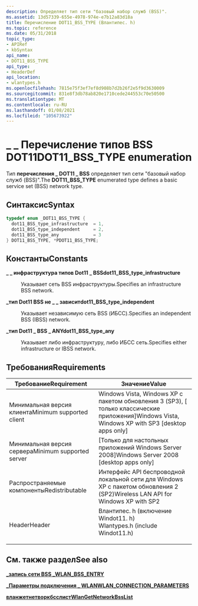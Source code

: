 ```yaml
---
description: Определяет тип сети "базовый набор служб (BSS)".
ms.assetid: 13d57339-655e-4978-974e-e7b12a83d18a
title: Перечисление DOT11_BSS_TYPE (Влантипес. h)
ms.topic: reference
ms.date: 05/31/2018
topic_type:
- APIRef
- kbSyntax
api_name:
- DOT11_BSS_TYPE
api_type:
- HeaderDef
api_location:
- wlantypes.h
ms.openlocfilehash: 7815e75f3ef7ef8d908b7d2b26f2e5f9d3630009
ms.sourcegitcommit: 831e8f3db78ab820e1710cede244553c70e50500
ms.translationtype: MT
ms.contentlocale: ru-RU
ms.lasthandoff: 01/08/2021
ms.locfileid: "105673922"
---
```

# <a name="dot11_bss_type-enumeration"></a><span data-ttu-id="ce131-103">\_ \_ Перечисление типов BSS DOT11</span><span class="sxs-lookup"><span data-stu-id="ce131-103">DOT11\_BSS\_TYPE enumeration</span></span>

<span data-ttu-id="ce131-104">Тип **перечисления \_ DOT11 \_ BSS** определяет тип сети "базовый набор служб (BSS)".</span><span class="sxs-lookup"><span data-stu-id="ce131-104">The **DOT11\_BSS\_TYPE** enumerated type defines a basic service set (BSS) network type.</span></span>

## <a name="syntax"></a><span data-ttu-id="ce131-105">Синтаксис</span><span class="sxs-lookup"><span data-stu-id="ce131-105">Syntax</span></span>


```C++
typedef enum _DOT11_BSS_TYPE { 
  dot11_BSS_type_infrastructure  = 1,
  dot11_BSS_type_independent     = 2,
  dot11_BSS_type_any             = 3
} DOT11_BSS_TYPE, *PDOT11_BSS_TYPE;
```



## <a name="constants"></a><span data-ttu-id="ce131-106">Константы</span><span class="sxs-lookup"><span data-stu-id="ce131-106">Constants</span></span>

<dl> <dt>

<span data-ttu-id="ce131-107"><span id="dot11_BSS_type_infrastructure"></span><span id="dot11_bss_type_infrastructure"></span><span id="DOT11_BSS_TYPE_INFRASTRUCTURE"></span>**\_ \_ инфраструктура типов Dot11 \_ BSS**</span><span class="sxs-lookup"><span data-stu-id="ce131-107"><span id="dot11_BSS_type_infrastructure"></span><span id="dot11_bss_type_infrastructure"></span><span id="DOT11_BSS_TYPE_INFRASTRUCTURE"></span>**dot11\_BSS\_type\_infrastructure**</span></span>
</dt> <dd>

<span data-ttu-id="ce131-108">Указывает сеть BSS инфраструктуры.</span><span class="sxs-lookup"><span data-stu-id="ce131-108">Specifies an infrastructure BSS network.</span></span>

</dd> <dt>

<span data-ttu-id="ce131-109"><span id="dot11_BSS_type_independent"></span><span id="dot11_bss_type_independent"></span><span id="DOT11_BSS_TYPE_INDEPENDENT"></span>**\_тип Dot11 BSS не \_ \_ зависит**</span><span class="sxs-lookup"><span data-stu-id="ce131-109"><span id="dot11_BSS_type_independent"></span><span id="dot11_bss_type_independent"></span><span id="DOT11_BSS_TYPE_INDEPENDENT"></span>**dot11\_BSS\_type\_independent**</span></span>
</dt> <dd>

<span data-ttu-id="ce131-110">Указывает независимую сеть BSS (ИБСС).</span><span class="sxs-lookup"><span data-stu-id="ce131-110">Specifies an independent BSS (IBSS) network.</span></span>

</dd> <dt>

<span data-ttu-id="ce131-111"><span id="dot11_BSS_type_any"></span><span id="dot11_bss_type_any"></span><span id="DOT11_BSS_TYPE_ANY"></span>**\_тип Dot11 \_ BSS \_ ANY**</span><span class="sxs-lookup"><span data-stu-id="ce131-111"><span id="dot11_BSS_type_any"></span><span id="dot11_bss_type_any"></span><span id="DOT11_BSS_TYPE_ANY"></span>**dot11\_BSS\_type\_any**</span></span>
</dt> <dd>

<span data-ttu-id="ce131-112">Указывает либо инфраструктуру, либо ИБСС сеть.</span><span class="sxs-lookup"><span data-stu-id="ce131-112">Specifies either infrastructure or IBSS network.</span></span>

</dd> </dl>

## <a name="requirements"></a><span data-ttu-id="ce131-113">Требования</span><span class="sxs-lookup"><span data-stu-id="ce131-113">Requirements</span></span>



| <span data-ttu-id="ce131-114">Требование</span><span class="sxs-lookup"><span data-stu-id="ce131-114">Requirement</span></span> | <span data-ttu-id="ce131-115">Значение</span><span class="sxs-lookup"><span data-stu-id="ce131-115">Value</span></span> |
|-------------------------------------|-------------------------------------------------------------------------------------------------------------|
| <span data-ttu-id="ce131-116">Минимальная версия клиента</span><span class="sxs-lookup"><span data-stu-id="ce131-116">Minimum supported client</span></span><br/> | <span data-ttu-id="ce131-117">Windows Vista, Windows XP с пакетом обновления 3 (SP3), \[ только классические приложения\]</span><span class="sxs-lookup"><span data-stu-id="ce131-117">Windows Vista, Windows XP with SP3 \[desktop apps only\]</span></span><br/>                                         |
| <span data-ttu-id="ce131-118">Минимальная версия сервера</span><span class="sxs-lookup"><span data-stu-id="ce131-118">Minimum supported server</span></span><br/> | <span data-ttu-id="ce131-119">\[Только для настольных приложений Windows Server 2008\]</span><span class="sxs-lookup"><span data-stu-id="ce131-119">Windows Server 2008 \[desktop apps only\]</span></span><br/>                                                        |
| <span data-ttu-id="ce131-120">Распространяемые компоненты</span><span class="sxs-lookup"><span data-stu-id="ce131-120">Redistributable</span></span><br/>          | <span data-ttu-id="ce131-121">Интерфейс API беспроводной локальной сети для Windows XP с пакетом обновления 2 (SP2)</span><span class="sxs-lookup"><span data-stu-id="ce131-121">Wireless LAN API for Windows XP with SP2</span></span><br/>                                                         |
| <span data-ttu-id="ce131-122">Header</span><span class="sxs-lookup"><span data-stu-id="ce131-122">Header</span></span><br/>                   | <dl> <span data-ttu-id="ce131-123"><dt>Влантипес. h (включение Windot11. h)</dt></span><span class="sxs-lookup"><span data-stu-id="ce131-123"><dt>Wlantypes.h (include Windot11.h)</dt></span></span> </dl> |



## <a name="see-also"></a><span data-ttu-id="ce131-124">См. также раздел</span><span class="sxs-lookup"><span data-stu-id="ce131-124">See also</span></span>

<dl> <dt>

[<span data-ttu-id="ce131-125">**\_запись сети BSS \_**</span><span class="sxs-lookup"><span data-stu-id="ce131-125">**WLAN\_BSS\_ENTRY**</span></span>](/windows/desktop/api/wlanapi/ns-wlanapi-wlan_bss_entry)
</dt> <dt>

[<span data-ttu-id="ce131-126">**\_Параметры подключения \_ WLAN**</span><span class="sxs-lookup"><span data-stu-id="ce131-126">**WLAN\_CONNECTION\_PARAMETERS**</span></span>](/windows/desktop/api/wlanapi/ns-wlanapi-wlan_connection_parameters)
</dt> <dt>

[<span data-ttu-id="ce131-127">**вланжетнетворкбсслист**</span><span class="sxs-lookup"><span data-stu-id="ce131-127">**WlanGetNetworkBssList**</span></span>](/windows/desktop/api/Wlanapi/nf-wlanapi-wlangetnetworkbsslist)
</dt> </dl>

 

 




